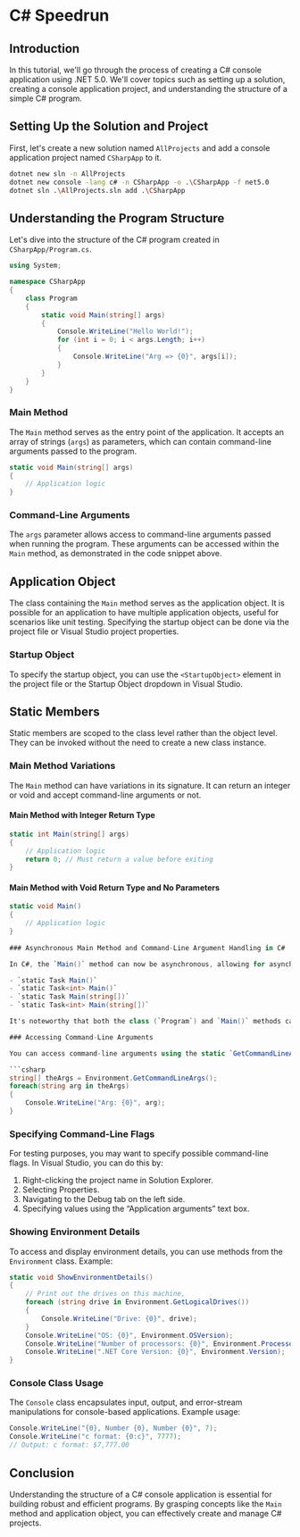 
# C# Speedrun

## Introduction
In this tutorial, we'll go through the process of creating a C# console application using .NET 5.0. We'll cover topics such as setting up a solution, creating a console application project, and understanding the structure of a simple C# program.

## Setting Up the Solution and Project
First, let's create a new solution named `AllProjects` and add a console application project named `CSharpApp` to it.

```bash
dotnet new sln -n AllProjects
dotnet new console -lang c# -n CSharpApp -o .\CSharpApp -f net5.0
dotnet sln .\AllProjects.sln add .\CSharpApp
```

## Understanding the Program Structure
Let's dive into the structure of the C# program created in `CSharpApp/Program.cs`.

```csharp
using System;

namespace CSharpApp
{
    class Program
    {
        static void Main(string[] args)
        {
            Console.WriteLine("Hello World!");
            for (int i = 0; i < args.Length; i++)
            {
                Console.WriteLine("Arg => {0}", args[i]);
            }
        }
    }
}
```

### Main Method
The `Main` method serves as the entry point of the application. It accepts an array of strings (`args`) as parameters, which can contain command-line arguments passed to the program.

```csharp
static void Main(string[] args)
{
    // Application logic
}
```

### Command-Line Arguments
The `args` parameter allows access to command-line arguments passed when running the program. These arguments can be accessed within the `Main` method, as demonstrated in the code snippet above.

## Application Object
The class containing the `Main` method serves as the application object. It is possible for an application to have multiple application objects, useful for scenarios like unit testing. Specifying the startup object can be done via the project file or Visual Studio project properties.

### Startup Object
To specify the startup object, you can use the `<StartupObject>` element in the project file or the Startup Object dropdown in Visual Studio.

## Static Members
Static members are scoped to the class level rather than the object level. They can be invoked without the need to create a new class instance.

### Main Method Variations
The `Main` method can have variations in its signature. It can return an integer or void and accept command-line arguments or not.

#### Main Method with Integer Return Type
```csharp
static int Main(string[] args)
{
    // Application logic
    return 0; // Must return a value before exiting
}
```

#### Main Method with Void Return Type and No Parameters
```csharp
static void Main()
{
    // Application logic
}
 
### Asynchronous Main Method and Command-Line Argument Handling in C#

In C#, the `Main()` method can now be asynchronous, allowing for asynchronous programming capabilities. Async programming is covered in depth in Chapter 15. Here, we introduce the four additional signatures for the `Main()` method:

- `static Task Main()`
- `static Task<int> Main()`
- `static Task Main(string[])`
- `static Task<int> Main(string[])`

It's noteworthy that both the class (`Program`) and `Main()` methods can be removed. However, be aware that even if you construct a `Main()` method prototyped to return `void`, the value `0` is automatically returned.

### Accessing Command-Line Arguments

You can access command-line arguments using the static `GetCommandLineArgs()` method of the `System.Environment` type. Example:

```csharp
string[] theArgs = Environment.GetCommandLineArgs();
foreach(string arg in theArgs)
{
    Console.WriteLine("Arg: {0}", arg);
}
```

### Specifying Command-Line Flags

For testing purposes, you may want to specify possible command-line flags. In Visual Studio, you can do this by:

1. Right-clicking the project name in Solution Explorer.
2. Selecting Properties.
3. Navigating to the Debug tab on the left side.
4. Specifying values using the “Application arguments” text box.

### Showing Environment Details

To access and display environment details, you can use methods from the `Environment` class. Example:

```csharp
static void ShowEnvironmentDetails()
{
    // Print out the drives on this machine,
    foreach (string drive in Environment.GetLogicalDrives())
    {
        Console.WriteLine("Drive: {0}", drive);
    }
    Console.WriteLine("OS: {0}", Environment.OSVersion);
    Console.WriteLine("Number of processors: {0}", Environment.ProcessorCount);
    Console.WriteLine(".NET Core Version: {0}", Environment.Version);
}
```

### Console Class Usage

The `Console` class encapsulates input, output, and error-stream manipulations for console-based applications. Example usage:

```csharp
Console.WriteLine("{0}, Number {0}, Number {0}", 7);
Console.WriteLine("c format: {0:c}", 7777);
// Output: c format: $7,777.00
```


 ## Conclusion
Understanding the structure of a C# console application is essential for building robust and efficient programs. By grasping concepts like the `Main` method and application object, you can effectively create and manage C# projects.
 
